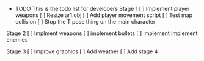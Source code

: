 * TODO
This is the todo list for developers
Stage 1
[ ] Implement player weapons
[ ] Resize ar1.obj
[ ] Add player movement script
[ ] Test map collision
[ ] Stop the T pose thing on the main character

Stage 2
[ ] Implment weapons
[ ] implement bullets
[ ] implement implement enemies

Stage 3
[ ] Improve graphics
[ ]  Add weather
[ ] Add stage 4